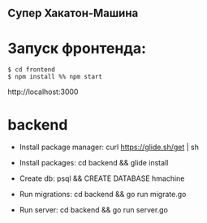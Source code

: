 ## Супер Хакатон-Машина

# Запуск фронтенда:
```
$ cd frontend
$ npm install %% npm start
```
http://localhost:3000

# backend

+ Install package manager: curl https://glide.sh/get | sh

+ Install packages: cd backend && glide install

+ Create db: psql && CREATE DATABASE hmachine

+ Run migrations: cd backend && go run migrate.go

+ Run server: cd backend && go run server.go
